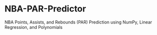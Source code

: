 # NBA-PAR-Predictor
NBA Points, Assists, and Rebounds (PAR) Prediction using NumPy, Linear Regression, and Polynomials
